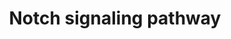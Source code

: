 ---
annotations:
- id: PW:0000204
  parent: signaling pathway
  type: Pathway Ontology
  value: Notch signaling pathway
authors:
- 169.230.77.174
- MaintBot
- Thomas
- Mushtong
- Ddigles
- Khanspers
- L Dupuis
- Eweitz
citedin:
- link: PMC3650681
description: The Notch signaling pathway is an evolutionarily conserved, intercellular
  signaling mechanism essential for proper embryonic development in all metazoan organisms
  in the Animal kingdom. The Notch proteins (Notch1-Notch4 in vertebrates) are single-pass
  receptors that are activated by the Delta (or Delta-like) and Jagged/Serrate families
  of membrane-bound ligands. They are transported to the plasma membrane as cleaved,
  but otherwise intact polypeptides. Interaction with ligand leads to two additional
  proteolytic cleavages that liberate the Notch intracellular domain (NICD) from the
  plasma membrane. The NICD translocates to the nucleus, where it forms a complex
  with the DNA binding protein CSL, displacing a histone deacetylase (HDAc)-co-repressor
  (CoR) complex from CSL. Components of an activation complex, such as MAML1 and histone
  acetyltransferases (HATs), are recruited to the NICD-CSL complex, leading to the
  transcriptional activation of Notch target genes.
last-edited: 2021-05-16
organisms:
- Rattus norvegicus
redirect_from:
- /index.php/Pathway:WP517
- /instance/WP517
revision: null
schema-jsonld:
- '@context': https://schema.org/
  '@id': https://wikipathways.github.io/pathways/WP517.html
  '@type': Dataset
  creator:
    '@type': Organization
    name: WikiPathways
  description: The Notch signaling pathway is an evolutionarily conserved, intercellular
    signaling mechanism essential for proper embryonic development in all metazoan
    organisms in the Animal kingdom. The Notch proteins (Notch1-Notch4 in vertebrates)
    are single-pass receptors that are activated by the Delta (or Delta-like) and
    Jagged/Serrate families of membrane-bound ligands. They are transported to the
    plasma membrane as cleaved, but otherwise intact polypeptides. Interaction with
    ligand leads to two additional proteolytic cleavages that liberate the Notch intracellular
    domain (NICD) from the plasma membrane. The NICD translocates to the nucleus,
    where it forms a complex with the DNA binding protein CSL, displacing a histone
    deacetylase (HDAc)-co-repressor (CoR) complex from CSL. Components of an activation
    complex, such as MAML1 and histone acetyltransferases (HATs), are recruited to
    the NICD-CSL complex, leading to the transcriptional activation of Notch target
    genes.
  keywords:
  - '&amp;amp;amp;#xD;'
  - APH1B
  - Adam17
  - Aph1a
  - Crebbp
  - Ctbp1
  - Ctbp2
  - DTX1
  - DVL1
  - Dll1
  - Dll3
  - Dtx4
  - Dvl2
  - HDAC1
  - HDAC2
  - Hes1
  - Hes5
  - Inpp5k
  - Jag1
  - Jag2
  - Kcnj5
  - LOC688965
  - Lfng
  - Mfng
  - NM_001108334.1
  - NOTC1_RAT
  - NP_001100467.1
  - NP_001100520.1
  - NP_001100551.1
  - NP_001101145.1
  - NP_001101230.1
  - NP_001102074.1
  - NP_001102523.1
  - Ncstn
  - Notch2
  - Notch3
  - Notch4
  - Numbl
  - PSEN2
  - PTCRA
  - Pcaf
  - Psen1
  - Q2LC87_RAT
  - RBP-J
  - RFNG
  - RGD1566181_predicted
  - Tnf
  license: CC0
  name: Notch signaling pathway
seo: CreativeWork
title: Notch signaling pathway
wpid: WP517
---